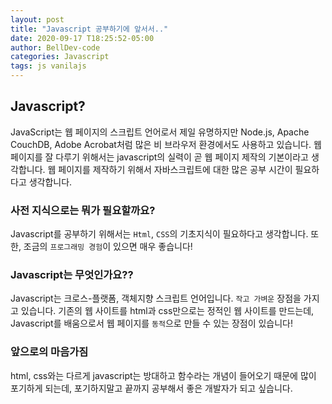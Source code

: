 ```yaml
---
layout: post
title: "Javascript 공부하기에 앞서서.."
date: 2020-09-17 T18:25:52-05:00
author: BellDev-code
categories: Javascript
tags: js vanilajs
---
```


## Javascript?

JavaScript는 웹 페이지의 스크립트 언어로서 제일 유명하지만 Node.js, Apache CouchDB, Adobe Acrobat처럼 많은 비 브라우저 환경에서도 사용하고 있습니다. 웹 페이지를 잘 다루기 위해서는 javascript의 실력이 곧 웹 페이지 제작의 기본이라고 생각합니다. 웹 페이지를 제작하기 위해서 자바스크립트에 대한 많은 공부 시간이 필요하다고 생각합니다.

### 사전 지식으로는 뭐가 필요할까요?

Javascript를 공부하기 위해서는 `Html`, `CSS`의 기초지식이 필요하다고 생각합니다.
또한, 조금의 `프로그래밍 경험`이 있으면 매우 좋습니다!

### Javascript는 무엇인가요??

Javascript는 크로스-플랫폼, 객체지향 스크립트 언어입니다. `작고 가벼운` 장점을 가지고 있습니다.
기존의 웹 사이트를 html과 css만으로는 정적인 웹 사이트를 만드는데, Javascript를 배움으로서 웹
페이지를 `동적`으로 만들 수 있는 장점이 있습니다!

### 앞으로의 마음가짐

html, css와는 다르게 javascript는 방대하고 함수라는 개념이 들어오기 때문에 많이 포기하게 되는데,
포기하지말고 끝까지 공부해서 좋은 개발자가 되고 싶습니다.
